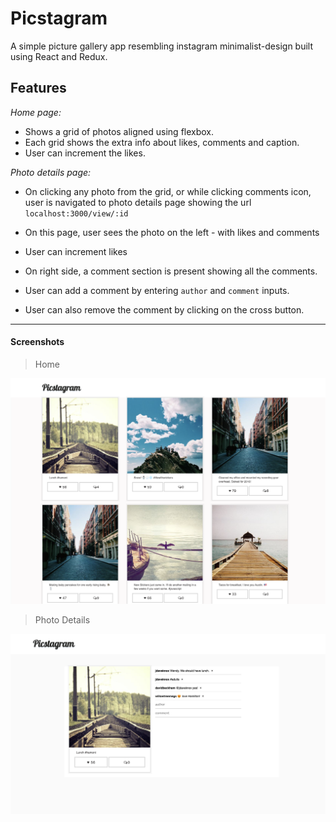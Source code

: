# Picstagram

A simple picture gallery app resembling instagram minimalist-design built using React and Redux.

## Features

_Home page:_

- Shows a grid of photos aligned using flexbox.
- Each grid shows the extra info about likes, comments and caption.
- User can increment the likes.

_Photo details page:_

- On clicking any photo from the grid, or while clicking comments icon, user is navigated to photo details page showing the url `localhost:3000/view/:id`

- On this page, user sees the photo on the left - with likes and comments
- User can increment likes
- On right side, a comment section is present showing all the comments.
- User can add a comment by entering `author` and `comment` inputs.
- User can also remove the comment by clicking on the cross button.
________________


#### Screenshots

> Home 

![alt tag](images/home.png)

> Photo Details

![alt tag](images/photo-details.png)